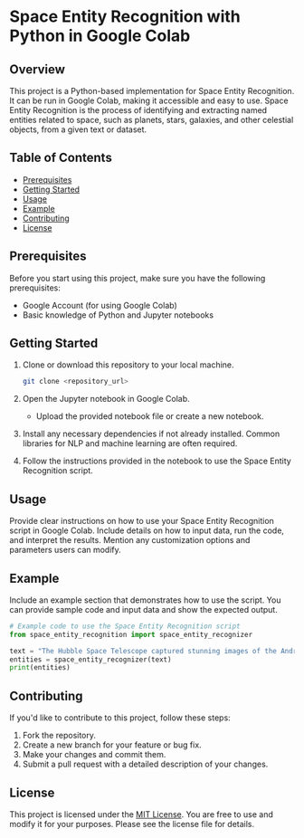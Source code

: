 
# Space Entity Recognition with Python in Google Colab

## Overview
This project is a Python-based implementation for Space Entity Recognition. It can be run in Google Colab, making it accessible and easy to use. Space Entity Recognition is the process of identifying and extracting named entities related to space, such as planets, stars, galaxies, and other celestial objects, from a given text or dataset.

## Table of Contents
- [Prerequisites](#prerequisites)
- [Getting Started](#getting-started)
- [Usage](#usage)
- [Example](#example)
- [Contributing](#contributing)
- [License](#license)

## Prerequisites
Before you start using this project, make sure you have the following prerequisites:
- Google Account (for using Google Colab)
- Basic knowledge of Python and Jupyter notebooks

## Getting Started
1. Clone or download this repository to your local machine.
   ```bash
   git clone <repository_url>
   ```

2. Open the Jupyter notebook in Google Colab.
   - Upload the provided notebook file or create a new notebook.

3. Install any necessary dependencies if not already installed. Common libraries for NLP and machine learning are often required.

4. Follow the instructions provided in the notebook to use the Space Entity Recognition script.

## Usage
Provide clear instructions on how to use your Space Entity Recognition script in Google Colab. Include details on how to input data, run the code, and interpret the results. Mention any customization options and parameters users can modify.

## Example
Include an example section that demonstrates how to use the script. You can provide sample code and input data and show the expected output.

```python
# Example code to use the Space Entity Recognition script
from space_entity_recognition import space_entity_recognizer

text = "The Hubble Space Telescope captured stunning images of the Andromeda Galaxy."
entities = space_entity_recognizer(text)
print(entities)
```

## Contributing
If you'd like to contribute to this project, follow these steps:
1. Fork the repository.
2. Create a new branch for your feature or bug fix.
3. Make your changes and commit them.
4. Submit a pull request with a detailed description of your changes.

## License
This project is licensed under the [MIT License](LICENSE). You are free to use and modify it for your purposes. Please see the license file for details.
